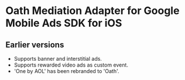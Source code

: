 # Oath Mediation Adapter for Google Mobile Ads SDK for iOS

## Earlier versions

- Supports banner and interstitial ads.
- Supports rewarded video ads as custom event.
- 'One by AOL' has been rebranded to 'Oath'.
